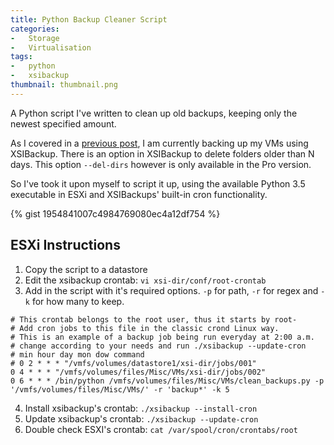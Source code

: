 ```yaml
---
title: Python Backup Cleaner Script
categories:
-   Storage
-   Virtualisation
tags:
-   python
-   xsibackup
thumbnail: thumbnail.png
---
```


A Python script I've written to clean up old backups, keeping only the newest specified amount.

<!-- more -->

As I covered in a [previous post](/comparison-of-free-esxi-vm-backup-softwares), I am currently backing up my VMs using XSIBackup. There is an option in XSIBackup to delete folders older than N days. This option `--del-dirs` however is only available in the Pro version.

So I've took it upon myself to script it up, using the available Python 3.5 executable in ESXi and XSIBackups' built-in cron functionality.

{% gist 1954841007c4984769080ec4a12df754 %}

## ESXi Instructions

1. Copy the script to a datastore
2. Edit the xsibackup crontab: `vi xsi-dir/conf/root-crontab`
3. Add in the script with it's required options. `-p` for path, `-r` for regex and `-k` for how many to keep.

```text
# This crontab belongs to the root user, thus it starts by root-
# Add cron jobs to this file in the classic crond Linux way.
# This is an example of a backup job being run everyday at 2:00 a.m.
# change according to your needs and run ./xsibackup --update-cron
# min hour day mon dow command
# 0 2 * * * "/vmfs/volumes/datastore1/xsi-dir/jobs/001"
0 4 * * * "/vmfs/volumes/files/Misc/VMs/xsi-dir/jobs/002"
0 6 * * * /bin/python /vmfs/volumes/files/Misc/VMs/clean_backups.py -p '/vmfs/volumes/files/Misc/VMs/' -r 'backup*' -k 5
```

4. Install xsibackup's crontab: `./xsibackup --install-cron`
5. Update xsibackup's crontab: `./xsibackup --update-cron`
6. Double check ESXI's crontab: `cat /var/spool/cron/crontabs/root`
